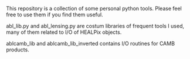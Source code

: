 This repository is a collection of some personal python tools. Please feel free to use them if you find them useful.



abl_lib.py and abl_lensing.py are costum libraries of frequent tools I used, many of them related to I/O of HEALPix objects.

ablcamb_lib and ablcamb_lib_inverted contains I/O routines for CAMB products.

 